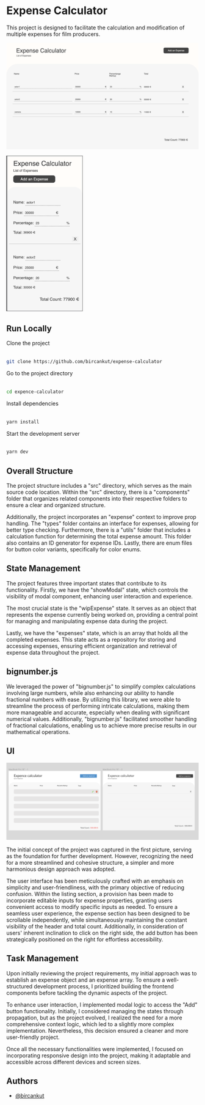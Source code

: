 # Expense Calculator

This project is designed to facilitate the calculation and modification of multiple expenses for film producers.

![project-screenshot-web](assets/screenshots/project-web.png)

<img src="assets/screenshots/project-mobile.png" alt="drawing" width="200" height="auto"/>

## Run Locally

Clone the project

  

```bash

git clone https://github.com/bircankut/expense-calculator

```

  

Go to the project directory

  

```bash

cd expence-calculator

```

  

Install dependencies

  

```bash

yarn install

```

  

Start the development server

  

```bash

yarn dev

```

## Overall Structure
The project structure includes a "src" directory, which serves as the main source code location. Within the "src" directory, there is a "components" folder that organizes related components into their respective folders to ensure a clear and organized structure.

Additionally, the project incorporates an "expense" context to improve prop handling. The "types" folder contains an interface for expenses, allowing for better type checking. Furthermore, there is a "utils" folder that includes a calculation function for determining the total expense amount. This folder also contains an ID generator for expense IDs. Lastly, there are enum files for button color variants, specifically for color enums.

## State Management
The project features three important states that contribute to its functionality. Firstly, we have the "showModal" state, which controls the visibility of modal component, enhancing user interaction and experience.

The most crucial state is the "wipExpense" state. It serves as an object that represents the expense currently being worked on, providing a central point for managing and manipulating expense data during the project.

Lastly, we have the "expenses" state, which is an array that holds all the completed expenses. This state acts as a repository for storing and accessing expenses, ensuring efficient organization and retrieval of expense data throughout the project.

## bignumber.js
We leveraged the power of "bignumber.js" to simplify complex calculations involving large numbers, while also enhancing our ability to handle fractional numbers with ease. By utilizing this library, we were able to streamline the process of performing intricate calculations, making them more manageable and accurate, especially when dealing with significant numerical values. Additionally, "bignumber.js" facilitated smoother handling of fractional calculations, enabling us to achieve more precise results in our mathematical operations.

## UI

![figma-work-flow](assets/screenshots/figma-work-flow.png)

The initial concept of the project was captured in the first picture, serving as the foundation for further development. However, recognizing the need for a more streamlined and cohesive structure, a simpler and more harmonious design approach was adopted. 

The user interface has been meticulously crafted with an emphasis on simplicity and user-friendliness, with the primary objective of reducing confusion. Within the listing section, a provision has been made to incorporate editable inputs for expense properties, granting users convenient access to modify specific inputs as needed. To ensure a seamless user experience, the expense section has been designed to be scrollable independently, while simultaneously maintaining the constant visibility of the header and total count. Additionally, in consideration of users' inherent inclination to click on the right side, the add button has been strategically positioned on the right for effortless accessibility.

## Task Management
Upon initially reviewing the project requirements, my initial approach was to establish an expense object and an expense array. To ensure a well-structured development process, I prioritized building the frontend components before tackling the dynamic aspects of the project.

To enhance user interaction, I implemented modal logic to access the "Add" button functionality. Initially, I considered managing the states through propagation, but as the project evolved, I realized the need for a more comprehensive context logic, which led to a slightly more complex implementation. Nevertheless, this decision ensured a cleaner and more user-friendly project.

Once all the necessary functionalities were implemented, I focused on incorporating responsive design into the project, making it adaptable and accessible across different devices and screen sizes.

## Authors
- [@bircankut](https://www.github.com/bircankut)